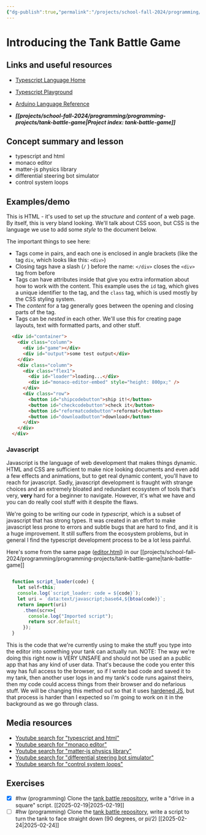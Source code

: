 ```yaml
---
{"dg-publish":true,"permalink":"/projects/school-fall-2024/programming/lessons/introducing-tank-battle/"}
---
```



#  Introducing the Tank Battle Game

## Links and useful resources

- [Typescript Language Home](https://www.typescriptlang.org/)
- [Typescript Playground](https://www.typescriptlang.org/play/)
- [Arduino Language Reference](https://docs.arduino.cc/language-reference/)


- ***[[projects/school-fall-2024/programming/programming-projects/tank-battle-game\|Project index: tank-battle-game]]*** 
## Concept summary and lesson


- typescript and html 
- monaco editor 
- matter-js physics library 
- differential steering bot simulator 
- control system loops 

## Examples/demo

This is HTML - it's used to set up the *structure* and *content* of a web page. By itself, this is very bland looking. We'll talk about CSS soon, but CSS is the language we use to add some *style* to the document below.

The important things to see here:
- Tags come in pairs, and each one is enclosed in angle brackets (like the tag `div`, which looks like this: `<div>`)
- Closing tags have a slash (`/` ) before the name: `</div>` closes the `<div>` tag from before
- Tags can have attributes inside that give you extra information about how to work with the content. This example uses the `id` tag, which gives a unique identifier to the tag, and the `class` tag, which is used mostly by the CSS styling system.
- The *content* for a tag generally goes between the opening and closing parts of the tag. 
- Tags can be *nested* in each other. We'll use this for creating page layouts, text with formatted parts, and other stuff.
```html
  <div id="container">
    <div class="column">
      <div id="game"></div>
      <div id="output">some test output</div>
    </div>
    <div class="column">
      <div class="flex1">
        <div id="loader">loading...</div>
        <div id="monaco-editor-embed" style="height: 800px;" />
      </div>
      <div class="row">
        <button id="shipcodebutton">ship it!</button>
        <button id="checkcodebutton">check it</button>
        <button id="reformatcodebutton">reformat</button>
        <button id="downloadbutton">download</button>
      </div>
    </div>
  </div>
 ```

### Javascript

Javascript is the language of web development that makes things dynamic. HTML and CSS are sufficient to make nice looking documents and even add a few effects and animations, but to get real dynamic content, you'll have to reach for javascript. Sadly, javascript development is fraught with strange choices and an extremely bloated and redundant ecosystem of tools that's very, **very** hard for a beginner to navigate. However, it's what we have and you can do really cool stuff with it despite the flaws.

We're going to be writing our code in *typescript*, which is a subset of javascript that has strong types. It was created in an effort to make javascript less prone to errors and subtle bugs that are hard to find, and it is a huge improvement. It still suffers from the ecosystem problems, but in general I find the typescript development process to be a lot less painful.

Here's some from the same page ([editor.html](https://github.com/aethertap/tank-battle/blob/main/editor.html)) in our [[projects/school-fall-2024/programming/programming-projects/tank-battle-game\|tank-battle-game]]

```javascript

  function script_loader(code) {
    let self=this;
    console.log(`script_loader: code = ${code}`);
    let uri = `data:text/javascript;base64,${btoa(code)}`;
    return import(uri)
      .then(scr=>{
        console.log("Imported script");
        return scr.default;
      });
  }
```

This is the code that we're currently using to make the stuff you type into the editor into something your tank can actually run. NOTE: The way we're doing this right now is VERY UNSAFE and should not be used an a public app that has any kind of user data. That's because the code you enter this way has full access to the browser, so if I wrote bad code and saved it to my tank, then another user logs in and my tank's code runs against theirs, then my code could access things from their browser and do nefarious stuff. We will be changing this method out so that it uses [hardened JS](https://hardenedjs.org), but that process is harder than I expected so i'm going to work on it in the background as we go through class.


## Media resources

- [Youtube search for "typescript and html"](https://www.youtube.com/results?search_query=typescript%20and%20html) 
- [Youtube search for "monaco editor"](https://www.youtube.com/results?search_query=monaco%20editor) 
- [Youtube search for "matter-js physics library"](https://www.youtube.com/results?search_query=matter-js%20physics%20library) 
- [Youtube search for "differential steering bot simulator"](https://www.youtube.com/results?search_query=differential%20steering%20bot%20simulator) 
- [Youtube search for "control system loops"](https://www.youtube.com/results?search_query=control%20system%20loops) 


## Exercises

- [x] #hw (programming) Clone the [tank battle repository](https://github.com/aethertap/tank-battle), write a "drive in a square" script. [[2025-02-19\|2025-02-19]]
- [ ] #hw (programming) Clone the [tank battle repository](https://github.com/aethertap/tank-battle), write a script to turn the tank to face straight down (90 degrees, or pi/2) [[2025-02-24\|2025-02-24]]
